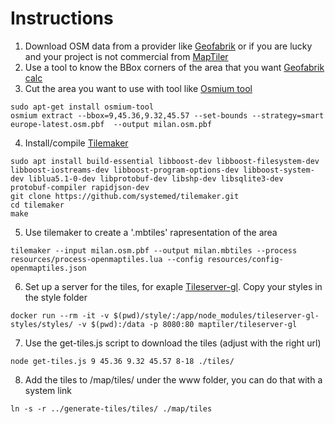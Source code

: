 # Instructions

1. Download OSM data from a provider like [Geofabrik](https://download.geofabrik.de/) or if you are lucky and your project is not commercial from [MapTiler](https://data.maptiler.com/downloads/planet/)
2. Use a tool to know the BBox corners of the area that you want [Geofabrik calc](https://tools.geofabrik.de/calc/)
3. Cut the area you want to use with tool like [Osmium tool](https://github.com/osmcode/osmium-tool)
```
sudo apt-get install osmium-tool
osmium extract --bbox=9,45.36,9.32,45.57 --set-bounds --strategy=smart europe-latest.osm.pbf  --output milan.osm.pbf
```
4. Install/compile [Tilemaker](https://github.com/systemed/tilemaker)
```
sudo apt install build-essential libboost-dev libboost-filesystem-dev libboost-iostreams-dev libboost-program-options-dev libboost-system-dev liblua5.1-0-dev libprotobuf-dev libshp-dev libsqlite3-dev protobuf-compiler rapidjson-dev
git clone https://github.com/systemed/tilemaker.git
cd tilemaker
make
```
5. Use tilemaker to create a '.mbtiles' rapresentation of the area
```
tilemaker --input milan.osm.pbf --output milan.mbtiles --process resources/process-openmaptiles.lua --config resources/config-openmaptiles.json 
```
6. Set up a server for the tiles, for exaple [Tileserver-gl](https://github.com/maptiler/tileserver-gl). Copy your styles in the style folder
```
docker run --rm -it -v $(pwd)/style/:/app/node_modules/tileserver-gl-styles/styles/ -v $(pwd):/data -p 8080:80 maptiler/tileserver-gl
```
7. Use the get-tiles.js script to download the tiles (adjust with the right url)
```
node get-tiles.js 9 45.36 9.32 45.57 8-18 ./tiles/
```
8. Add the tiles to /map/tiles/ under the www folder, you can do that with a system link
```
ln -s -r ../generate-tiles/tiles/ ./map/tiles
```